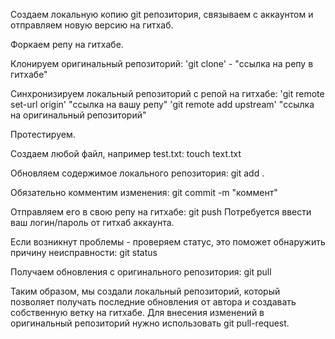 Создаем локальную копию git репозитория, связываем с аккаунтом и отправляем новую версию на гитхаб.

Форкаем репу на гитхабе.

Клонируем оригинальный репозиторий:
'git clone' - "ссылка на репу в гитхабе"

Синхронизируем локальный репозиторий с репой на гитхабе:
'git remote set-url origin' "ссылка на вашу репу"
'git remote add upstream' "ссылка на оригинальный репозиторий"

Протестируем.

Создаем любой файл, например test.txt:
touch text.txt

Обновляем содержимое локального репозитория:
git add .

Обязательно комментим изменения:
git commit -m "коммент"


Отправляем его в свою репу на гитхабе:
git push
Потребуется ввести ваш логин/пароль от гитхаб аккаунта.

Если возникнут проблемы - проверяем статус, это поможет обнаружить причину неисправности:
git status

Получаем обновления с оригинального репозитория:
git pull

Таким образом, мы создали локальный репозиторий, который позволяет получать последние обновления от автора и создавать
собственную ветку на гитхабе. Для внесения изменений в оригинальный репозиторий нужно использовать  git pull-request.
